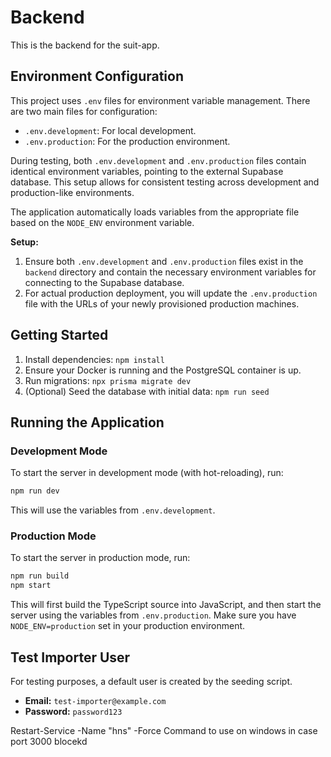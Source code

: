 # Backend

This is the backend for the suit-app.

## Environment Configuration

This project uses `.env` files for environment variable management. There are two main files for configuration:

- `.env.development`: For local development.
- `.env.production`: For the production environment.

During testing, both `.env.development` and `.env.production` files contain identical environment variables, pointing to the external Supabase database. This setup allows for consistent testing across development and production-like environments.

The application automatically loads variables from the appropriate file based on the `NODE_ENV` environment variable.

**Setup:**

1.  Ensure both `.env.development` and `.env.production` files exist in the `backend` directory and contain the necessary environment variables for connecting to the Supabase database.
2.  For actual production deployment, you will update the `.env.production` file with the URLs of your newly provisioned production machines.

## Getting Started

1.  Install dependencies: `npm install`
2.  Ensure your Docker is running and the PostgreSQL container is up.
3.  Run migrations: `npx prisma migrate dev`
4.  (Optional) Seed the database with initial data: `npm run seed`

## Running the Application

### Development Mode

To start the server in development mode (with hot-reloading), run:

```bash
npm run dev
```

This will use the variables from `.env.development`.

### Production Mode

To start the server in production mode, run:

```bash
npm run build
npm start
```

This will first build the TypeScript source into JavaScript, and then start the server using the variables from `.env.production`. Make sure you have `NODE_ENV=production` set in your production environment.

## Test Importer User

For testing purposes, a default user is created by the seeding script.

- **Email:** `test-importer@example.com`
- **Password:** `password123`

Restart-Service -Name "hns" -Force
Command to use on windows in case port 3000 blocekd
